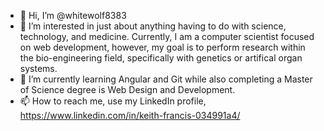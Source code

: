 - 👋 Hi, I’m @whitewolf8383
- 👀 I’m interested in just about anything having to do with science, technology, and medicine. Currently, 
I am a computer scientist focused on web development, however, my goal is to perform research within the bio-engineering field, 
specifically with genetics or artifical organ systems.
- 🌱 I’m currently learning Angular and Git while also completing a Master of Science degree is Web Design and Development.
- 📫 How to reach me, use my LinkedIn profile, https://www.linkedin.com/in/keith-francis-034991a4/

<!---
whitewolf8383/whitewolf8383 is a ✨ special ✨ repository because its `README.md` (this file) appears on your GitHub profile.
You can click the Preview link to take a look at your changes.
--->
